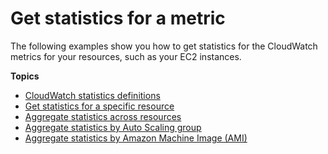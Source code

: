 # Get statistics for a metric<a name="getting-metric-statistics"></a>

The following examples show you how to get statistics for the CloudWatch metrics for your resources, such as your EC2 instances\.

**Topics**
+ [CloudWatch statistics definitions](Statistics-definitions.md)
+ [Get statistics for a specific resource](US_SingleMetricPerInstance.md)
+ [Aggregate statistics across resources](GetSingleMetricAllDimensions.md)
+ [Aggregate statistics by Auto Scaling group](GetMetricAutoScalingGroup.md)
+ [Aggregate statistics by Amazon Machine Image \(AMI\)](US_SingleMetricPerAMI.md)